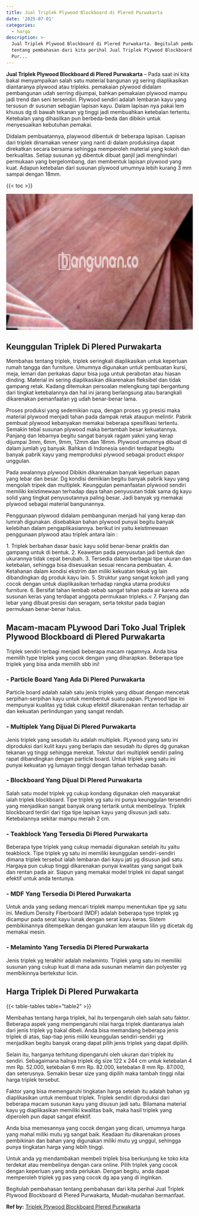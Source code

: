 ```yaml
---
title: Jual Triplek Plywood Blockboard di Plered Purwakarta
date: '2025-07-01'
categories:
  - harga
description: >-
  Jual Triplek Plywood Blockboard di Plered Purwakarta. Begitulah pembahasan
  tentang pembahasan dari kita perihal Jual Triplek Plywood Blockboard di Plered
  Pur...
---
```


**Jual Triplek Plywood Blockboard di Plered Purwakarta** – Pada saat ini kita bakal menyampaikan salah satu material bangunan yg sering diaplikasikan diantaranya plywood atau tripleks. pemakaian plywood didalam pembangunan udah serring dijumpai, bahkan pemakaian plywood mampu jadi trend dan seni tersendiri. Plywood sendiri adalah lembaran kayu yang tersusun dr susunan sebagian lapisan kayu. Dalam lapisan nya pakai lem khusus dg di bawah tekanan yg tinggi jadi membuahkan ketebalan tertentu. Ketebalan yang dihasilkan pun berbeda-beda dan dibikin untuk menyesuaikan kebutuhan pemakai.

Didalam pembuatannya, playwood dibentuk dr beberapa lapisan. Lapisan dari triplek dinamakan veneer yang nanti di dalam produksinya dapat direkatkan secara bersama sehingga memperoleh material yang kokoh dan berkualitas. Setiap susunan yg dibentuk dibuat ganjil jadi menghindari permukaan yang bergelombang, dan membentuk lapisan plywood yang kuat. Adapun ketebalan dari susunan plywood umumnya lebih kurang 3 mm sampai dengan 18mm.

{{< toc >}}

![Jual Triplek Plywood Blockboard di Plered Purwakarta](/images/jual-triplek-murah-05.png)

## Keunggulan Triplek Di Plered Purwakarta

Membahas tentang triplek, triplek seringkali diaplikasikan untuk keperluan rumah tangga dan furniture. Umumnya digunakan untuk pembuatan kursi, meja, lemari dan perkakas dapur bisa juga untuk perabotan atau hiasan dinding. Material ini sering diaplikasikan dikarenakan fleksibel dan tidak gampang retak. Kadang ditemukan persoalan melengkung tapi bergantung dari tingkat ketebalannya dan hal ini jarang berlangsung atau barangkali dikarenakan pemanfaatan yg udah benar-benar lama.

Proses produksi yang sedemikian rupa, dengan proses yg presisi maka material plywood menjadi tahan pada dampak retak ataupun melintir. Pabrik pembuat plywood kebanyakan memakai beberapa spesifikasi tertentu. Semakin tebal susunan plywood maka bertambah besar kekuatannya. Panjang dan lebarnya begitu sangat banyak ragam yakni yang kerap dijumpai 3mm, 6mm, 9mm, 12mm dan 18mm. Plywood umumnya dibuat di dalam jumlah yg banyak. Bahkan di Indonesia sendiri terdapat begitu banyak pabrik kayu yang memproduksi plywood sebagai product ekspor unggulan.

Pada awalannya plywood Dibikin dikarenakan banyak keperluan papan yang lebar dan besar. Dg kondisi demikian begitu banyak pabrik kayu yang mengolah tripek dan multiplek. Keunggulan pemanfaatan plywood sendiri memiliki keistimewaan terhadap daya tahan penyusutan tidak sama dg kayu solid yang tingkat penyusutannya paling besar. Jadi banyak yg memakai plywood sebagai material bangunannya.

Penggunaan plywood didalam pembangunan menjadi hal yang kerap dan lumrah digunakan. disebabkan bahan plywood punyai begitu banyak kelebihan dalam pengaplikasiannya. berikut ini yaitu keistimewaan penggunaan plywood atau triplek antara lain :

1\. Triplek berbahan dasar basic kayu solid benar-benar praktis dan gampang untuk di bentuk. 2. Keawetan pada penyusutan jadi bentuk dan ukurannya tidak cepat berubah. 3. Tersedia dalam berbagai tipe ukuran dan ketebalan, sehingga bisa disesuaikan sesuai rencana pembuatan. 4. Ketahanan dalam kondisi ekstrim dan miliki kekuatan tekuk yg lain dibandingkan dg produk kayu lain. 5. Struktur yang sangat kokoh jadi yang cocok dengan untuk diaplikasikan terhadap rangka utama produksi furniture. 6. Bersifat tahan lembab sebab sangat tahan pada air karena ada susunan keras yang terdapat anggota permukaan tripleks.< 7. Panjang dan lebar yang dibuat presisi dan seragam, serta tekstur pada bagian permukaan benar-benar halus.

## Macam-macam PLywood Dari Toko Jual Triplek Plywood Blockboard di Plered Purwakarta

Triplek sendiri terbagi menjadi beberapa macam ragamnya. Anda bisa memilih type triplek yang cocok dengan yang diharapkan. Beberapa tipe triplek yang bisa anda memilih sbb ini!

### \- Particle Board Yang Ada Di Plered Purwakarta

Particle board adalah salah satu jenis triplek yang dibuat dengan mencetak serpihan-serpihan kayu untuk membentuk suatu papan. PLywood tipe ini mempunyai kualitas yg tidak cukup efektif dikarenakan rentan terhadap air dan kekuatan perlindungan yang sangat rendah.

### \- Multiplek Yang Dijual Di Plered Purwakarta

Jenis triplek yang sesudah itu adalah multiplek. PLywood yang satu ini diproduksi dari kulit kayu yang berlapis dan sesudah itu dipres dg gunakan tekanan yg tinggi sehingga merekat. Tekstur dari multiplek sendiri paling rapat dibandingkan dengan particle board. Untuk triplek yang satu ini punyai kekuatan yg lumayan tinggi dengan tahan terhadap basah.

### \- Blockboard Yang Dijual Di Plered Purwakarta

Salah satu model triplek yg cukup kondang digunakan oleh masyarakat ialah triplek blockboard. Tipe triplek yg satu ini punya keunggulan tersendiri yang menjadikan sangat banyak orang tertarik untuk membelinya. Triplek blockboard terdiri dari tiga tipe lapisan kayu yang disusun jadi satu. Ketebalannya sekitar mampu meraih 2 cm.

### \- Teakblock Yang Tersedia Di Plered Purwakarta

Beberapa type triplek yang cukup memadai digunakan setelah itu yaitu teakblock. Tipe triplek yg satu ini memiliki keunggulan sendiri-sendiri dimana triplek tersebut ialah lembaran dari kayu jati yg disusun jadi satu. Hargaya pun cukup tinggi dikarenakan punyai kwalitas yang sangat baik dan rentan pada air. Siapun yang memakai model triplek ini dapat sangat efektif untuk anda tentunya.

### \- MDF Yang Tersedia Di Plered Purwakarta

Untuk anda yang sedang mencari triplek mampu menentukan tipe yg satu ini. Medium Density Fiberboard (MDF) adalah beberapa type triplek yg dicampur pada serat kayu lunak dengan serat kayu keras. Sistem pembikinannya ditempelkan dengan gunakan lem ataupun lilin yg dicetak dg memakai mesin.

### \- Melaminto Yang Tersedia Di Plered Purwakarta

Jenis triplek yg terakhir adalah melaminto. Triplek yang satu ini memiliki susunan yang cukup kuat di mana ada susunan melamin dan polyester yg membikinnya bertekstur licin.

## Harga Triplek Di Plered Purwakarta

{{< table-tables table="table2" >}}

Membahas tentang harga triplek, hal itu terpengaruh oleh salah satu faktor. Beberapa aspek yang mempengaruhi nilai harga triplek diantaranya ialah dari jenis triplek yg bakal dibeli. Anda bisa memandang beberapa jenis triplek di atas, tiap-tiap jenis miliki keunggulan sendiri-sendiri yg menjadikan begitu banyak orang dapat pilih jenis triplek yang dapat dipilih.

Selain itu, harganya terhitung dipengaruhi oleh ukuran dari triplek itu sendiri. Sebagaimana halnya triplek dg size 122 x 244 cm untuk ketebalan 4 mm Rp. 52.000, ketebalan 6 mm Rp. 82.000, ketebalan 8 mm Rp. 87.000, dan seterusnya. Semakin besar size yang dipilih maka tambah tinggi nilai harga triplek tersebut.

Faktor yang bisa memengaruhi tingkatan harga setelah itu adalah bahan yg diaplikasikan untuk membuat triplek. Triplek sendiri diproduksi dari beberapa macam susunan kayu yang disusun jadi satu. Bilamana material kayu yg diaplikasikan memiliki kwalitas baik, maka hasil triplek yang diperoleh pun dapat sangat efektif.

Anda bisa memesannya yang cocok dengan yang dicari, umumnya harga yang mahal miliki mutu yg sangat baik. Keadaan itu dikarenakan proses pembikinan dan bahan yang digunakan miliki mutu yg unggul, sehingga punya tingkatan harga yang lebih tinggi.

Untuk anda yg mendambakan membeli triplek bisa berkunjung ke toko kita terdekat atau membelinya dengan cara online. Pilih triplek yang cocok dengan keperluan yang anda perlukan. Dengan begitu, anda dapat memperoleh triplek yg pas yang cocok dg apa yang di inginkan.

Begitulah pembahasan tentang pembahasan dari kita perihal Jual Triplek Plywood Blockboard di Plered Purwakarta, Mudah-mudahan bermanfaat.

**Ref by:** [Triplek Plywood Blockboard Plered Purwakarta](https://id.wikipedia.org/wiki/Triplek)
